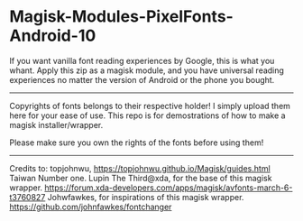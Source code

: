 # Magisk-Modules-PixelFonts-Android-10
If you want vanilla font reading experiences by Google, this is what you whant.
Apply this zip as a magisk module, and you have universal reading experiences no matter the version of Android or the phone you bought.

***
Copyrights of fonts belongs to their respective holder! I simply upload them here for your ease of use.
This repo is for demostrations of how to make a magisk installer/wrapper.

Please make sure you own the rights of the fonts before using them!
***
Credits to:
topjohnwu, https://topjohnwu.github.io/Magisk/guides.html Taiwan Number one.
Lupin The Third@xda, for the base of this magisk wrapper. https://forum.xda-developers.com/apps/magisk/avfonts-march-6-t3760827
Johwfawkes, for inspirations of this magisk wrapper. https://github.com/johnfawkes/fontchanger
